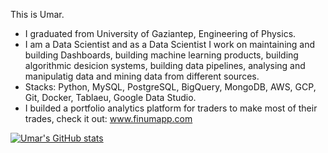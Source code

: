 This is Umar.
 - I graduated from University of Gaziantep, Engineering of Physics.
 - I am a Data Scientist and as a Data Scientist I work on maintaining and building Dashboards, building machine learning products, 
 building algorithmic desicion systems, building data pipelines, analysing and manipulatig data and mining data from different sources.
- Stacks: Python, MySQL, PostgreSQL, BigQuery, MongoDB, AWS, GCP, Git, Docker, Tablaeu, Google Data Studio. 
- I builded a portfolio analytics platform for traders to make most of their trades, check it out: www.finumapp.com


[![Umar's GitHub stats](https://github-readme-stats.vercel.app/api?username=UmarIgan&show_icons=true&theme=tokyonight)
](https://github.com/UmarIgan/github-readme-stats)

